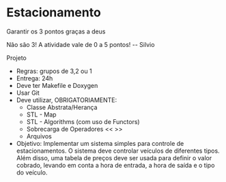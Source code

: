 # Estacionamento
Garantir os 3 pontos graças a deus

Não são 3! A atividade vale de 0 a 5 pontos! -- Silvio


Projeto

* Regras: grupos de 3,2 ou 1
* Entrega: 24h
* Deve ter Makefile e Doxygen
* Usar Git
* Deve utilizar, OBRIGATORIAMENTE:
    * Classe Abstrata/Herança
    * STL - Map
    * STL - Algorithms (com uso de Functors)
    * Sobrecarga de Operadores << >>
    * Arquivos
* Objetivo: Implementar um sistema simples para controle de estacionamentos. O sistema deve controlar veículos de diferentes tipos. Além disso, uma tabela de preços deve ser usada para definir o valor cobrado, levando em conta a hora de entrada, a hora de saída e o tipo do veículo.
